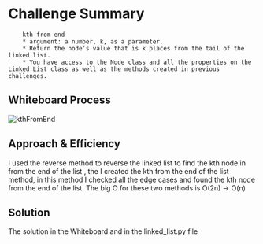 # Challenge Summary
        kth from end
        * argument: a number, k, as a parameter.
        * Return the node’s value that is k places from the tail of the linked list.
        * You have access to the Node class and all the properties on the Linked List class as well as the methods created in previous challenges.

## Whiteboard Process
![kthFromEnd](https://user-images.githubusercontent.com/61474974/159132253-73715046-1fc5-4a13-9b69-6f8f4328f100.jpg)

## Approach & Efficiency
I used the reverse method to reverse the linked list to find the kth node in from the end of the list , the I created the kth from the end of the list method, in this method I checked all the edge cases and found the kth node from the end of the list. The big O for these two methods is O(2n) -> O(n) 

## Solution
The solution in the Whiteboard and in the linked_list.py file 
